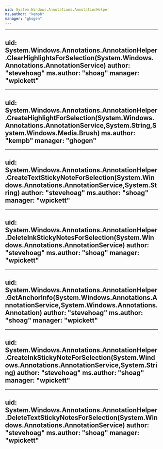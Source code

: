 ```yaml
---
uid: System.Windows.Annotations.AnnotationHelper
ms.author: "kempb"
manager: "ghogen"
---
```


---
uid: System.Windows.Annotations.AnnotationHelper.ClearHighlightsForSelection(System.Windows.Annotations.AnnotationService)
author: "stevehoag"
ms.author: "shoag"
manager: "wpickett"
---

---
uid: System.Windows.Annotations.AnnotationHelper.CreateHighlightForSelection(System.Windows.Annotations.AnnotationService,System.String,System.Windows.Media.Brush)
ms.author: "kempb"
manager: "ghogen"
---

---
uid: System.Windows.Annotations.AnnotationHelper.CreateTextStickyNoteForSelection(System.Windows.Annotations.AnnotationService,System.String)
author: "stevehoag"
ms.author: "shoag"
manager: "wpickett"
---

---
uid: System.Windows.Annotations.AnnotationHelper.DeleteInkStickyNotesForSelection(System.Windows.Annotations.AnnotationService)
author: "stevehoag"
ms.author: "shoag"
manager: "wpickett"
---

---
uid: System.Windows.Annotations.AnnotationHelper.GetAnchorInfo(System.Windows.Annotations.AnnotationService,System.Windows.Annotations.Annotation)
author: "stevehoag"
ms.author: "shoag"
manager: "wpickett"
---

---
uid: System.Windows.Annotations.AnnotationHelper.CreateInkStickyNoteForSelection(System.Windows.Annotations.AnnotationService,System.String)
author: "stevehoag"
ms.author: "shoag"
manager: "wpickett"
---

---
uid: System.Windows.Annotations.AnnotationHelper.DeleteTextStickyNotesForSelection(System.Windows.Annotations.AnnotationService)
author: "stevehoag"
ms.author: "shoag"
manager: "wpickett"
---
